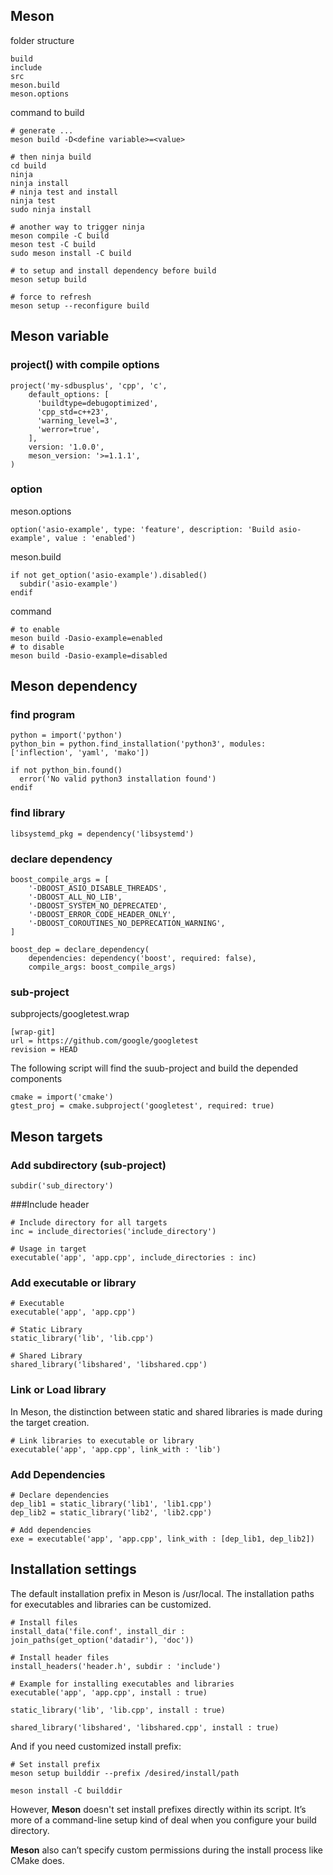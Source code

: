 
## Meson

folder structure
```console
build
include
src
meson.build
meson.options
```

command to build
```console
# generate ...
meson build -D<define variable>=<value>

# then ninja build
cd build
ninja
ninja install
# ninja test and install
ninja test
sudo ninja install

# another way to trigger ninja
meson compile -C build
meson test -C build
sudo meson install -C build

# to setup and install dependency before build
meson setup build

# force to refresh
meson setup --reconfigure build
```

## Meson variable

### project() with compile options
```meson
project('my-sdbusplus', 'cpp', 'c',
    default_options: [
      'buildtype=debugoptimized',
      'cpp_std=c++23',
      'warning_level=3',
      'werror=true',
    ],
    version: '1.0.0',
    meson_version: '>=1.1.1',
)
```

### option
meson.options
```meson
option('asio-example', type: 'feature', description: 'Build asio-example', value : 'enabled')
```
meson.build
```meson
if not get_option('asio-example').disabled()
  subdir('asio-example')
endif
```
command
```console
# to enable
meson build -Dasio-example=enabled
# to disable
meson build -Dasio-example=disabled
```

## Meson dependency

### find program
```meson
python = import('python')
python_bin = python.find_installation('python3', modules:['inflection', 'yaml', 'mako'])

if not python_bin.found()
  error('No valid python3 installation found')
endif
```

### find library
```meson
libsystemd_pkg = dependency('libsystemd')
```

### declare dependency
```meson
boost_compile_args = [
    '-DBOOST_ASIO_DISABLE_THREADS',
    '-DBOOST_ALL_NO_LIB',
    '-DBOOST_SYSTEM_NO_DEPRECATED',
    '-DBOOST_ERROR_CODE_HEADER_ONLY',
    '-DBOOST_COROUTINES_NO_DEPRECATION_WARNING',
]

boost_dep = declare_dependency(
    dependencies: dependency('boost', required: false),
    compile_args: boost_compile_args)
```

### sub-project
subprojects/googletest.wrap
```meson
[wrap-git]
url = https://github.com/google/googletest
revision = HEAD
```
The following script will find the suub-project and build the depended components
```meson
cmake = import('cmake')
gtest_proj = cmake.subproject('googletest', required: true)
```

## Meson targets

### Add subdirectory (sub-project)
```meson
subdir('sub_directory')
```

###Include header
```meson
# Include directory for all targets
inc = include_directories('include_directory')

# Usage in target
executable('app', 'app.cpp', include_directories : inc)
```

### Add executable or library
```meson
# Executable
executable('app', 'app.cpp')

# Static Library
static_library('lib', 'lib.cpp')

# Shared Library
shared_library('libshared', 'libshared.cpp')
```

### Link or Load library
In Meson, the distinction between static and shared libraries is made during the target creation.
```meson
# Link libraries to executable or library
executable('app', 'app.cpp', link_with : 'lib')
```

### Add Dependencies
```meson
# Declare dependencies
dep_lib1 = static_library('lib1', 'lib1.cpp')
dep_lib2 = static_library('lib2', 'lib2.cpp')

# Add dependencies
exe = executable('app', 'app.cpp', link_with : [dep_lib1, dep_lib2])
```


## Installation settings

The default installation prefix in Meson is /usr/local. The installation paths for executables and libraries can be customized.
```meson
# Install files
install_data('file.conf', install_dir : join_paths(get_option('datadir'), 'doc'))

# Install header files
install_headers('header.h', subdir : 'include')

# Example for installing executables and libraries
executable('app', 'app.cpp', install : true)

static_library('lib', 'lib.cpp', install : true)

shared_library('libshared', 'libshared.cpp', install : true)
```

And if you need customized install prefix:
```meson
# Set install prefix
meson setup builddir --prefix /desired/install/path

meson install -C builddir
```

However, **Meson** doesn't set install prefixes directly within its script. It’s more of a command-line setup kind of deal when you configure your build directory.

**Meson** also can’t specify custom permissions during the install process like CMake does.
